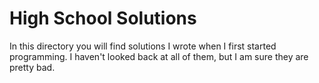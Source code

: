 # High School Solutions
In this directory you will find solutions I wrote when I first started programming. I haven't looked back at all 
of them, but I am sure they are pretty bad.